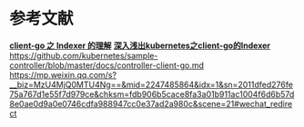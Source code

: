 
# 参考文献
**[client-go 之 Indexer 的理解](https://mp.weixin.qq.com/s/xCa6yZTk0X76IZhOx6IbHQ)**
**[深入浅出kubernetes之client-go的Indexer](https://blog.csdn.net/weixin_42663840/article/details/81530606)**
https://github.com/kubernetes/sample-controller/blob/master/docs/controller-client-go.md
https://mp.weixin.qq.com/s?__biz=MzU4MjQ0MTU4Ng==&mid=2247485864&idx=1&sn=2011dfed276fe75a767d1e55f7d979ce&chksm=fdb906b5cace8fa3a01b911ac1004f6d6b57d8e0ae0d9a0e0746cdfa988947cc0e37ad2a980c&scene=21#wechat_redirect
